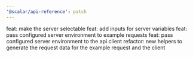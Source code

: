 ```yaml
---
'@scalar/api-reference': patch
---
```


feat: make the server selectable
feat: add inputs for server variables
feat: pass configured server environment to example requests
feat: pass configured server environment to the api client
refactor: new helpers to generate the request data for the example request and the client

